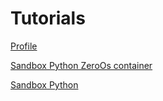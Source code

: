 # Tutorials

[Profile](profile.md)

[Sandbox Python ZeroOs container](sandbox_python_zeroos_container.md)

[Sandbox Python](sandbox_python.md)
